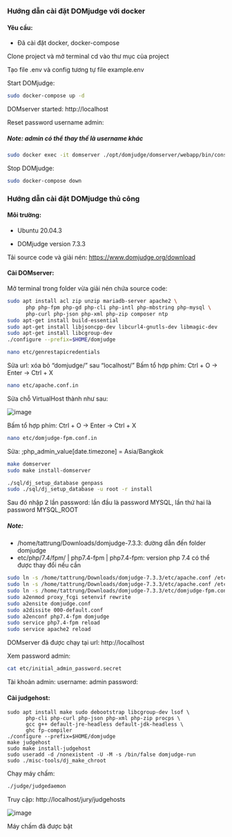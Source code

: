 ### Hướng dẫn cài đặt DOMjudge với docker

#### Yêu cầu:

- Đã cài đặt docker, docker-compose

Clone project và mở terminal cd vào thư mục của project

Tạo file .env và config tương tự file example.env

Start DOMjudge:

```bash
sudo docker-compose up -d
```

DOMserver started: http://localhost

Reset password username admin:

##### Note: admin có thể thay thế là username khác

```bash
sudo docker exec -it domserver ./opt/domjudge/domserver/webapp/bin/console domjudge:reset-user-password admin
```

Stop DOMjudge:

```bash
sudo docker-compose down
```

### Hướng dẫn cài đặt DOMjudge thủ công

#### Môi trường:

- Ubuntu 20.04.3

- DOMjudge version 7.3.3

Tải source code và giải nén: https://www.domjudge.org/download

#### Cài DOMserver:

Mở terminal trong folder vừa giải nén chứa source code:

```bash
sudo apt install acl zip unzip mariadb-server apache2 \
      php php-fpm php-gd php-cli php-intl php-mbstring php-mysql \
      php-curl php-json php-xml php-zip composer ntp
sudo apt-get install build-essential
sudo apt-get install libjsoncpp-dev libcurl4-gnutls-dev libmagic-dev
sudo apt-get install libcgroup-dev
./configure --prefix=$HOME/domjudge
```

```bash
nano etc/genrestapicredentials
```

Sửa url: xóa bỏ “domjudge/” sau “localhost/”
Bấm tổ hợp phím: Ctrl + O -> Enter -> Ctrl + X

```bash
nano etc/apache.conf.in
```

Sửa chỗ VirtualHost thành như sau:

![image](https://user-images.githubusercontent.com/55653291/133781475-cfb12e44-9ce9-46ee-9596-6ddfaed4d37d.png)

Bấm tổ hợp phím: Ctrl + O -> Enter -> Ctrl + X

```bash
nano etc/domjudge-fpm.conf.in
```

Sửa: ;php_admin_value[date.timezone] = Asia/Bangkok

```bash
make domserver
sudo make install-domserver
```

```bash
./sql/dj_setup_database genpass
sudo ./sql/dj_setup_database -u root -r install
```

Sau đó nhập 2 lần password: lần đầu là password MYSQL, lần thứ hai là password MYSQL_ROOT

##### Note:

- /home/tattrung/Downloads/domjudge-7.3.3: đường dẫn đến folder domjudge
- etc/php/7.4/fpm/ | php7.4-fpm | php7.4-fpm: version php 7.4 có thể được thay đổi nếu cần

```bash
sudo ln -s /home/tattrung/Downloads/domjudge-7.3.3/etc/apache.conf /etc/apache2/conf-available/domjudge.conf
sudo ln -s /home/tattrung/Downloads/domjudge-7.3.3/etc/apache.conf /etc/apache2/sites-available/domjudge.conf
sudo ln -s /home/tattrung/Downloads/domjudge-7.3.3/etc/domjudge-fpm.conf /etc/php/7.4/fpm/pool.d/domjudge.conf
sudo a2enmod proxy_fcgi setenvif rewrite
sudo a2ensite domjudge.conf
sudo a2dissite 000-default.conf
sudo a2enconf php7.4-fpm domjudge
sudo service php7.4-fpm reload
sudo service apache2 reload
```

DOMserver đã được chạy tại url: http://localhost

Xem password admin:

```bash
cat etc/initial_admin_password.secret
```

Tài khoản admin:
username: admin
password: <xem trong file initial_admin_password.secret>

#### Cài judgehost:

```
sudo apt install make sudo debootstrap libcgroup-dev lsof \
      php-cli php-curl php-json php-xml php-zip procps \
      gcc g++ default-jre-headless default-jdk-headless \
      ghc fp-compiler
./configure --prefix=$HOME/domjudge
make judgehost
sudo make install-judgehost
sudo useradd -d /nonexistent -U -M -s /bin/false domjudge-run
sudo ./misc-tools/dj_make_chroot
```

Chạy máy chấm:

```bash
./judge/judgedaemon
```

Truy cập: http://localhost/jury/judgehosts

![image](https://user-images.githubusercontent.com/55653291/133781565-6960e4fd-a38a-461d-a94d-a0aa1f71fc8f.png)
      
Máy chấm đã được bật
